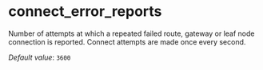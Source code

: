 # connect_error_reports

Number of attempts at which a repeated failed route, gateway
or leaf node connection is reported. Connect attempts are made
once every second.

*Default value*: `3600`

